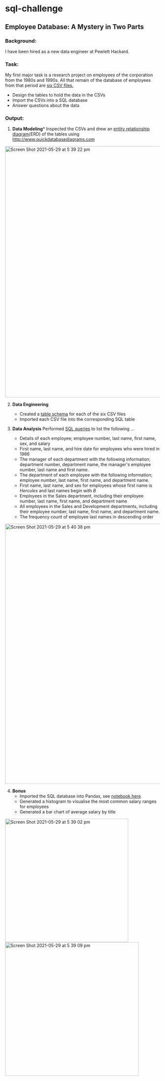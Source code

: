 # sql-challenge

## Employee Database: A Mystery in Two Parts


### Background:
I have been hired as a new data engineer at Pewlett Hackard. 

### Task:
My first major task is a research project on employees of the corporation from the 1980s and 1990s. All that remain of the database of employees from that period are [six CSV files.](https://github.com/catherinesloan/sql-challenge/tree/main/data)
- Design the tables to hold the data in the CSVs
- Import the CSVs into a SQL database
- Answer questions about the data

### Output:
1. **Data Modeling***
Inspected the CSVs and drew an [entity relationship diagram](https://github.com/catherinesloan/sql-challenge/blob/main/employee_sql/entity_relationship_diagram.png)(ERD) of the tables using http://www.quickdatabasediagrams.com 

<img width="816" alt="Screen Shot 2021-05-29 at 5 39 22 pm" src="https://user-images.githubusercontent.com/73929301/120062336-0b7fe500-c0a5-11eb-8637-139abc2ce55c.png">


2. **Data Engineering**
   - Created a [table schema](https://github.com/catherinesloan/sql-challenge/blob/main/employee_sql/table_schemata.sql) for each of the six CSV files
   - Imported each CSV file into the corresponding SQL table

3. **Data Analysis** Performed [SQL queries](https://github.com/catherinesloan/sql-challenge/blob/main/employee_sql/data_analysis.sql) to list the following ... 
   - Details of each employee; employee number, last name, first name, sex, and salary
   - First name, last name, and hire date for employees who were hired in 1986
   - The manager of each department with the following information; department number, department name, the manager's employee number, last name and first name.
   - The department of each employee with the following information; employee number, last name, first name, and department name.
   - First name, last name, and sex for employees whose first name is _Hercules_ and last names begin with _B_
   - Employees in the Sales department, including their employee number, last name, first name, and department name
   - All employees in the Sales and Development departments, including their employee number, last name, first name, and department name.
   - The frequency count of employee last names in descending order

<img width="845" alt="Screen Shot 2021-05-29 at 5 40 38 pm" src="https://user-images.githubusercontent.com/73929301/120062346-13d82000-c0a5-11eb-8648-b831c1e328c4.png">

4. **Bonus**
   - Imported the SQL database into Pandas, see [notebook here](https://github.com/catherinesloan/sql-challenge/blob/main/employee_sql/bonus_part.ipynb).
   - Generated a histogram to visualise the most common salary ranges for employees
   - Generated a bar chart of average salary by title

<img width="401" alt="Screen Shot 2021-05-29 at 5 39 02 pm" src="https://user-images.githubusercontent.com/73929301/120062347-19356a80-c0a5-11eb-8faa-80d2ddf1e913.png"> 
<img width="434" alt="Screen Shot 2021-05-29 at 5 39 09 pm" src="https://user-images.githubusercontent.com/73929301/120062350-1c305b00-c0a5-11eb-9f36-513dea2ddd2a.png">


